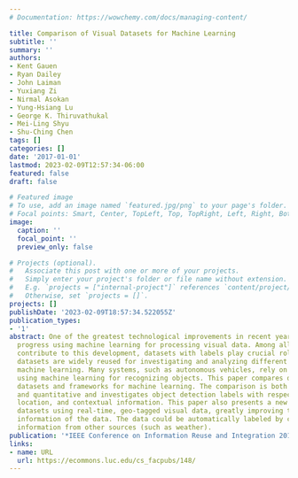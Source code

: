 ```yaml
---
# Documentation: https://wowchemy.com/docs/managing-content/

title: Comparison of Visual Datasets for Machine Learning
subtitle: ''
summary: ''
authors:
- Kent Gauen
- Ryan Dailey
- John Laiman
- Yuxiang Zi
- Nirmal Asokan
- Yung-Hsiang Lu
- George K. Thiruvathukal
- Mei-Ling Shyu
- Shu-Ching Chen
tags: []
categories: []
date: '2017-01-01'
lastmod: 2023-02-09T12:57:34-06:00
featured: false
draft: false

# Featured image
# To use, add an image named `featured.jpg/png` to your page's folder.
# Focal points: Smart, Center, TopLeft, Top, TopRight, Left, Right, BottomLeft, Bottom, BottomRight.
image:
  caption: ''
  focal_point: ''
  preview_only: false

# Projects (optional).
#   Associate this post with one or more of your projects.
#   Simply enter your project's folder or file name without extension.
#   E.g. `projects = ["internal-project"]` references `content/project/deep-learning/index.md`.
#   Otherwise, set `projects = []`.
projects: []
publishDate: '2023-02-09T18:57:34.522055Z'
publication_types:
- '1'
abstract: One of the greatest technological improvements in recent years is the rapid
  progress using machine learning for processing visual data. Among all factors that
  contribute to this development, datasets with labels play crucial roles. Several
  datasets are widely reused for investigating and analyzing different solutions in
  machine learning. Many systems, such as autonomous vehicles, rely on components
  using machine learning for recognizing objects. This paper compares different visual
  datasets and frameworks for machine learning. The comparison is both qualitative
  and quantitative and investigates object detection labels with respect to size,
  location, and contextual information. This paper also presents a new approach creating
  datasets using real-time, geo-tagged visual data, greatly improving the contextual
  information of the data. The data could be automatically labeled by cross-referencing
  information from other sources (such as weather).
publication: '*IEEE Conference on Information Reuse and Integration 2017*'
links:
- name: URL
  url: https://ecommons.luc.edu/cs_facpubs/148/
---
```

